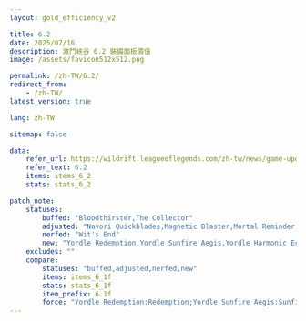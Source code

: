 ```yaml
---
layout: gold_efficiency_v2

title: 6.2
date: 2025/07/16
description: 激鬥峽谷 6.2 裝備面板價值
image: /assets/favicon512x512.png

permalink: /zh-TW/6.2/
redirect_from: 
    - /zh-TW/
latest_version: true

lang: zh-TW

sitemap: false

data:
    refer_url: https://wildrift.leagueoflegends.com/zh-tw/news/game-updates/wild-rift-patch-notes-6-2/
    refer_text: 6.2
    items: items_6_2
    stats: stats_6_2

patch_note:
    statuses:
        buffed: "Bloodthirster,The Collector"
        adjusted: "Navori Quickblades,Magnetic Blaster,Mortal Reminder,Essence Reaver,Phantom Dancer"
        nerfed: "Wit's End"
        new: "Yordle Redemption,Yordle Sunfire Aegis,Yordle Harmonic Echo,Yordle Infinity Orb,Yordle Duskblade of Draktharr,Yordle Runaan's Hurricane,Yordle Death's Dance,Soul Transfer,Hullbreaker"
    excludes: ""
    compare:
        statuses: "buffed,adjusted,nerfed,new"
        items: items_6_1f
        stats: stats_6_1f
        item_prefix: 6.1f
        force: "Yordle Redemption:Redemption;Yordle Sunfire Aegis:Sunfire Aegis;Yordle Harmonic Echo:Harmonic Echo;Yordle Infinity Orb:Infinity Orb;Yordle Duskblade of Draktharr:Duskblade of Draktharr;Yordle Runaan's Hurricane (Adaptive: AP):Runaan's Hurricane (Adaptive: AP);Yordle Runaan's Hurricane (Adaptive: AD):Runaan's Hurricane (Adaptive: AD);Yordle Death's Dance:Death's Dance;Bloodthirster (Bloody[Crit] & Lifeline):Bloodthirster (Bloodsworn -lv15);Mortal Reminder (Last Whisper[Crit]):Mortal Reminder"
---
```

